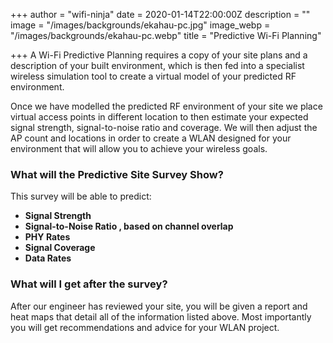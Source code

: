 +++
author = "wifi-ninja"
date = 2020-01-14T22:00:00Z
description = ""
image = "/images/backgrounds/ekahau-pc.jpg"
image_webp = "/images/backgrounds/ekahau-pc.webp"
title = "Predictive Wi-Fi Planning"

+++
A Wi-Fi Predictive Planning requires a copy of your site plans and a description of your built environment, which is then fed into a specialist wireless simulation tool to create a virtual model of your predicted RF environment.

Once we have modelled the predicted RF environment of your site we place virtual access points in different location to then estimate your expected signal strength, signal-to-noise ratio and coverage. We will then adjust the AP count and locations in order to create a WLAN designed for your environment that will allow you to achieve your wireless goals.

### What will the Predictive Site Survey Show?

This survey will be able to predict:

* **Signal Strength**
* **Signal-to-Noise Ratio , based on channel overlap**
* **PHY Rates**
* **Signal Coverage**
* **Data Rates**

### What will I get after the survey?

After our engineer has reviewed your site, you will be given a report and heat maps that detail all of the information listed above. Most importantly you will get recommendations and advice for your WLAN project.